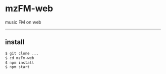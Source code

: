 # mzFM-web
music FM on web

---
## install

```sh
$ git clone ...
$ cd mzFm-web
$ npm install
$ npm start
```

